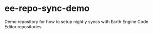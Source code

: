 # ee-repo-sync-demo
Demo repository for how to setup nightly syncs with Earth Engine Code Editor repositories
